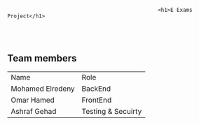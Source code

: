                                                     <h1>E Exams Project</h1>
<br><br>
<h2> Team members</h2>
<tr>
<table>
  <tr>
    <td>Name</td>
    <td>Role</td>
  </tr>  
  
  <tr>
    <td>Mohamed Elredeny</td>
    <td>BackEnd</td>
  </tr> 
  
  <tr>
    <td>Omar Hamed</td>
    <td>FrontEnd</td>
  </tr> 
  
  <tr>
    <td>Ashraf Gehad</td>
    <td>Testing & Secuirty</td>
  </tr> 
 </table>
